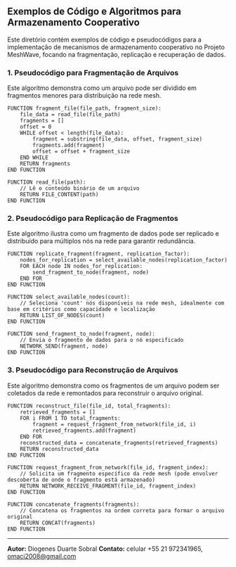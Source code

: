 

## Exemplos de Código e Algoritmos para Armazenamento Cooperativo

Este diretório contém exemplos de código e pseudocódigos para a implementação de mecanismos de armazenamento cooperativo no Projeto MeshWave, focando na fragmentação, replicação e recuperação de dados.

### 1. Pseudocódigo para Fragmentação de Arquivos

Este algoritmo demonstra como um arquivo pode ser dividido em fragmentos menores para distribuição na rede mesh.

```pseudocode
FUNCTION fragment_file(file_path, fragment_size):
    file_data = read_file(file_path)
    fragments = []
    offset = 0
    WHILE offset < length(file_data):
        fragment = substring(file_data, offset, fragment_size)
        fragments.add(fragment)
        offset = offset + fragment_size
    END WHILE
    RETURN fragments
END FUNCTION

FUNCTION read_file(path):
    // Lê o conteúdo binário de um arquivo
    RETURN FILE_CONTENT(path)
END FUNCTION
```

### 2. Pseudocódigo para Replicação de Fragmentos

Este algoritmo ilustra como um fragmento de dados pode ser replicado e distribuído para múltiplos nós na rede para garantir redundância.

```pseudocode
FUNCTION replicate_fragment(fragment, replication_factor):
    nodes_for_replication = select_available_nodes(replication_factor)
    FOR EACH node IN nodes_for_replication:
        send_fragment_to_node(fragment, node)
    END FOR
END FUNCTION

FUNCTION select_available_nodes(count):
    // Seleciona 'count' nós disponíveis na rede mesh, idealmente com base em critérios como capacidade e localização
    RETURN LIST_OF_NODES(count)
END FUNCTION

FUNCTION send_fragment_to_node(fragment, node):
    // Envia o fragmento de dados para o nó especificado
    NETWORK_SEND(fragment, node)
END FUNCTION
```

### 3. Pseudocódigo para Reconstrução de Arquivos

Este algoritmo demonstra como os fragmentos de um arquivo podem ser coletados da rede e remontados para reconstruir o arquivo original.

```pseudocode
FUNCTION reconstruct_file(file_id, total_fragments):
    retrieved_fragments = []
    FOR i FROM 1 TO total_fragments:
        fragment = request_fragment_from_network(file_id, i)
        retrieved_fragments.add(fragment)
    END FOR
    reconstructed_data = concatenate_fragments(retrieved_fragments)
    RETURN reconstructed_data
END FUNCTION

FUNCTION request_fragment_from_network(file_id, fragment_index):
    // Solicita um fragmento específico da rede mesh (pode envolver descoberta de onde o fragmento está armazenado)
    RETURN NETWORK_RECEIVE_FRAGMENT(file_id, fragment_index)
END FUNCTION

FUNCTION concatenate_fragments(fragments):
    // Concatena os fragmentos na ordem correta para formar o arquivo original
    RETURN CONCAT(fragments)
END FUNCTION
```

---

**Autor:** Diogenes Duarte Sobral
**Contato:** celular +55 21 972341965, omaci2008@gmail.com


